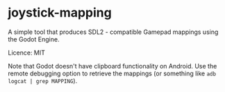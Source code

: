 # joystick-mapping
A simple tool that produces SDL2 - compatible Gamepad mappings using the Godot Engine.

Licence: MIT

Note that Godot doesn't have clipboard functionality on Android.
Use the remote debugging option to retrieve the mappings (or something like `adb logcat | grep MAPPING`).
